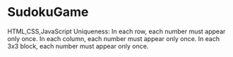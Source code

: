 # SudokuGame
HTML,CSS,JavaScript Uniqueness: In each row, each number must appear only once. In each column, each number must appear only once. In each 3x3 block, each number must appear only once.
